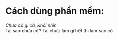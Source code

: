 # Cách dùng phần mềm:
_Chưa có gì cả, khỏi nhìn_ </br>
Tại sao chưa có? Tại chưa làm gì hết thì làm sao có
